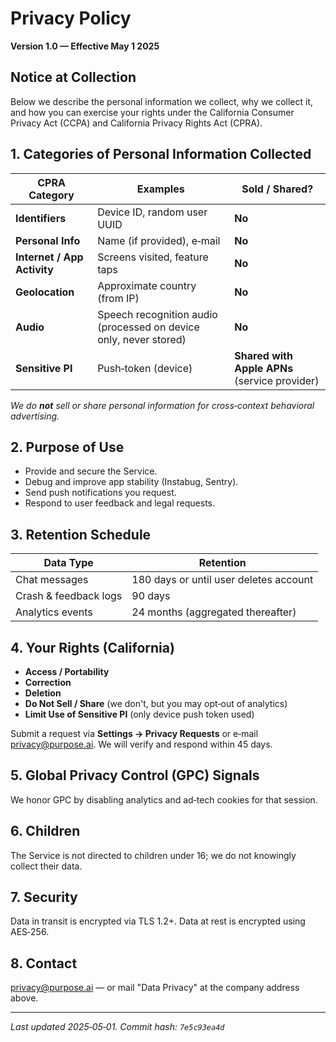 # Privacy Policy  
**Version 1.0 — Effective May 1 2025**

## Notice at Collection  
Below we describe the personal information we collect, why we collect it, and how you can exercise your rights under the California Consumer Privacy Act (CCPA) and California Privacy Rights Act (CPRA).

## 1. Categories of Personal Information Collected

| CPRA Category | Examples | Sold / Shared? |
|---------------|----------|---------------|
| **Identifiers** | Device ID, random user UUID | **No** |
| **Personal Info** | Name (if provided), e‑mail | **No** |
| **Internet / App Activity** | Screens visited, feature taps | **No** |
| **Geolocation** | Approximate country (from IP) | **No** |
| **Audio** | Speech recognition audio (processed on device only, never stored) | **No** |
| **Sensitive PI** | Push‑token (device) | **Shared with Apple APNs** (service provider) |

*We do **not** sell or share personal information for cross‑context behavioral advertising.*

## 2. Purpose of Use  
* Provide and secure the Service.  
* Debug and improve app stability (Instabug, Sentry).  
* Send push notifications you request.  
* Respond to user feedback and legal requests.

## 3. Retention Schedule

| Data Type | Retention |
|-----------|-----------|
| Chat messages | 180 days or until user deletes account |
| Crash & feedback logs | 90 days |
| Analytics events | 24 months (aggregated thereafter) |

## 4. Your Rights (California)  
* **Access / Portability**  
* **Correction**  
* **Deletion**  
* **Do Not Sell / Share** (we don't, but you may opt‑out of analytics)  
* **Limit Use of Sensitive PI** (only device push token used)

Submit a request via **Settings → Privacy Requests** or e‑mail privacy@purpose.ai. We will verify and respond within 45 days.

## 5. Global Privacy Control (GPC) Signals  
We honor GPC by disabling analytics and ad‑tech cookies for that session.

## 6. Children  
The Service is not directed to children under 16; we do not knowingly collect their data.

## 7. Security  
Data in transit is encrypted via TLS 1.2+. Data at rest is encrypted using AES‑256.

## 8. Contact  
privacy@purpose.ai — or mail "Data Privacy" at the company address above.

---

_Last updated 2025‑05‑01.  Commit hash: `7e5c93ea4d`_